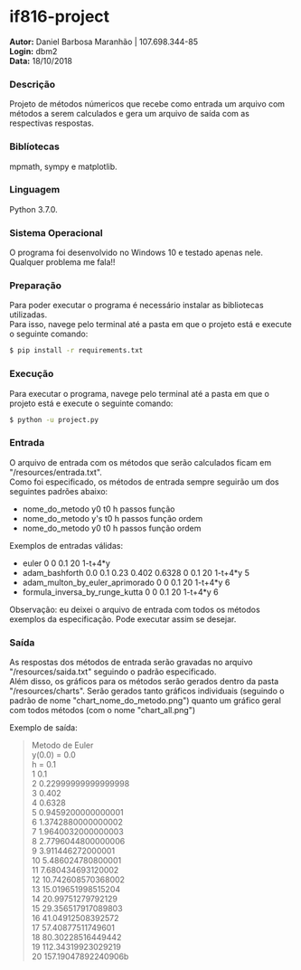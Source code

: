 # if816-project

**Autor:** Daniel Barbosa Maranhão | 107.698.344-85  
**Login:**  dbm2   
**Data:** 18/10/2018  

### Descrição
Projeto de métodos númericos que recebe como entrada um arquivo com métodos a serem calculados e gera um arquivo de saída com as respectivas respostas.

### Biblíotecas
mpmath, sympy e matplotlib.

### Linguagem
Python 3.7.0.

### Sistema Operacional
O programa foi desenvolvido no Windows 10 e testado apenas nele. Qualquer problema me fala!!

### Preparação
Para poder executar o programa é necessário instalar as bibliotecas utilizadas.  
Para isso, navege pelo terminal até a pasta em que o projeto está e execute o seguinte comando: 
```sh
$ pip install -r requirements.txt
```

### Execução
Para executar o programa, navege pelo terminal até a pasta em que o projeto está e execute o seguinte comando:
```sh
$ python -u project.py
```

### Entrada
O arquivo de entrada com os métodos que serão calculados ficam em "/resources/entrada.txt".  
Como foi especificado, os métodos de entrada sempre seguirão um dos seguintes padrões abaixo:
  - nome_do_metodo y0 t0 h passos função
  - nome_do_metodo y's t0 h passos função ordem
  - nome_do_metodo y0 t0 h passos função ordem

Exemplos de entradas válidas:
  - euler 0 0 0.1 20 1-t+4*y
  - adam_bashforth 0.0 0.1 0.23 0.402 0.6328 0 0.1 20 1-t+4*y 5
  - adam_multon_by_euler_aprimorado 0 0 0.1 20 1-t+4*y 6
  - formula_inversa_by_runge_kutta 0 0 0.1 20 1-t+4*y 6

Observação: eu deixei o arquivo de entrada com todos os métodos exemplos da especificação. Pode executar assim se desejar.

### Saída
As respostas dos métodos de entrada serão gravadas no arquivo "/resources/saida.txt" seguindo o padrão especificado.  
Além disso, os gráficos para os métodos serão gerados dentro da pasta "/resources/charts". Serão gerados tanto gráficos individuais (seguindo o padrão de nome "chart_nome_do_metodo.png") quanto um gráfico geral com todos métodos (com o nome "chart_all.png")

Exemplo de saída:
> Metodo de Euler  
> y(0.0) = 0.0  
> h = 0.1  
> 1 0.1  
> 2 0.22999999999999998  
> 3 0.402  
> 4 0.6328  
> 5 0.9459200000000001  
> 6 1.3742880000000002  
> 7 1.9640032000000003  
> 8 2.7796044800000006  
> 9 3.911446272000001  
> 10 5.486024780800001  
> 11 7.680434693120002  
> 12 10.742608570368002  
> 13 15.019651998515204  
> 14 20.99751279792129  
> 15 29.356517917089803  
> 16 41.04912508392572  
> 17 57.40877511749601  
> 18 80.30228516449442  
> 19 112.34319923029219  
> 20 157.19047892240906b  